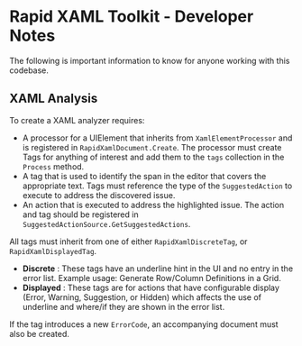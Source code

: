 # Rapid XAML Toolkit - Developer Notes

The following is important information to know for anyone working with this codebase.

## XAML Analysis

To create a XAML analyzer requires:

- A processor for a UIElement that inherits from `XamlElementProcessor` and is registered in `RapidXamlDocument.Create`. The processor must create Tags for anything of interest and add them to the `tags` collection in the `Process` method.
- A tag that is used to identify the span in the editor that covers the appropriate text. Tags must reference the type of the `SuggestedAction` to execute to address the discovered issue.
- An action that is executed to address the highlighted issue. The action and tag should be registered in `SuggestedActionSource.GetSuggestedActions`.

All tags must inherit from one of either `RapidXamlDiscreteTag`, or `RapidXamlDisplayedTag`.

- **Discrete** : These tags have an underline hint in the UI and no entry in the error list. Example usage: Generate Row/Column Definitions in a Grid.
- **Displayed** : These tags are for actions that have configurable display (Error, Warning, Suggestion, or Hidden) which affects the use of underline and where/if they are shown in the error list.

If the tag introduces a new `ErrorCode`, an accompanying document must also be created.
